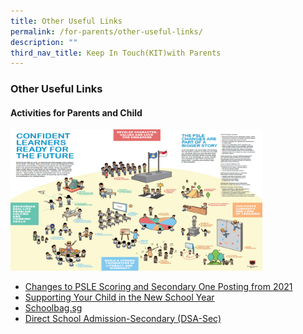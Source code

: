 ```yaml
---
title: Other Useful Links
permalink: /for-parents/other-useful-links/
description: ""
third_nav_title: Keep In Touch(KIT)with Parents
---
```

### Other Useful Links

#### Activities for Parents and Child

<img src="/images/usefullinks.png" style="width:80%">

*   [Changes to PSLE Scoring and Secondary One Posting from 2021](https://www.moe.gov.sg/page%20not%20found?item=%2fmicrosites%2fpsle%2f&amp;user=extranet%5cAnonymous&amp;site=moe-website)
*   [Supporting Your Child in the New School Year](https://meetoh.moe.edu.sg/qql/slot/u578/2021/For%20Parents/Other%20Useful%20Links%20for%20Parents/Packed%20for%20Transit_Booklet.pdf)
*   [Schoolbag.sg](https://www.schoolbag.edu.sg/)
*   [Direct School Admission-Secondary (DSA-Sec)](https://www.moe.gov.sg/page%20not%20found?item=%2fadmissions%2fdirect-admissions%2fdsa-sec%2foverview&amp;user=extranet%5cAnonymous&amp;site=moe-website)
